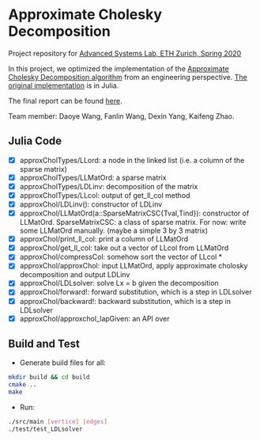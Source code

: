 # Approximate Cholesky Decomposition

Project repository for [Advanced Systems Lab, ETH Zurich, Spring 2020](https://acl.inf.ethz.ch/teaching/fastcode/2020/)

In this project, we optimized the implementation of the [Approximate Cholesky Decomposition algorithm](https://arxiv.org/abs/1605.02353) from an engineering perspective. [The original implementation](https://danspielman.github.io/Laplacians.jl/latest/usingSolvers/) is in Julia.

The final report can be found [here](https://github.com/fanlinwang/Approximate-Cholesky-Decomposition/blob/master/report.pdf).

Team member: Daoye Wang, Fanlin Wang, Dexin Yang, Kaifeng Zhao.

## Julia Code

- [x] approxCholTypes/LLord: a node in the linked list (i.e. a column of the sparse matrix)
- [x] approxCholTypes/LLMatOrd: a sparse matrix
- [x] approxCholTypes/LDLinv: decomposition of the matrix
- [x] approxCholTypes/LLcol: output of get_ll_col method
- [x] approxChol/LDLinv(): constructor of LDLinv
- [x] approxChol/LLMatOrd(a::SparseMatrixCSC{Tval,Tind}): constructor of LLMatOrd. SparseMatrixCSC: a class of sparse matrix. For now: write some LLMatOrd manually. (maybe a simple 3 by 3 matrix)
- [x] approxChol/print_ll_col: print a column of LLMatOrd
- [x] approxChol/get_ll_col: take out a vector of LLcol from LLMatOrd
- [x] approxChol/compressCol: somehow sort the vector of LLcol *
- [x] approxChol/approxChol: input LLMatOrd, apply approximate cholosky decomposition and output LDLinv
- [x] approxChol/LDLsolver: solve Lx = b given the decomposition
- [x] approxChol/forward!: forward substitution, which is a step in LDLsolver
- [x] approxChol/backward!: backward substitution, which is a step in LDLsolver
- [x] approxChol/approxchol_lapGiven: an API over 

## Build and Test
- Generate build files for all:
``` bash
mkdir build && cd build
cmake ..
make
```
- Run:
``` bash
./src/main [vertice] [edges]
./test/test_LDLsolver
```
